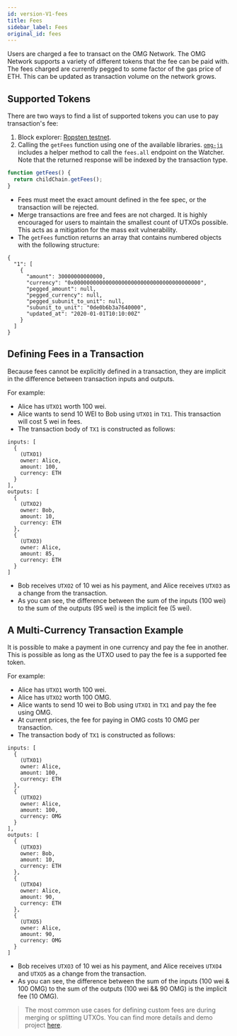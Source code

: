 ```yaml
---
id: version-V1-fees
title: Fees
sidebar_label: Fees
original_id: fees
---
```


Users are charged a fee to transact on the OMG Network. The OMG Network supports a variety of different tokens that the fee can be paid with. The fees charged are currently pegged to some factor of the gas price of ETH. This can be updated as transaction volume on the network grows.
 
## Supported Tokens

There are two ways to find a list of supported tokens you can use to pay transaction's fee:
1. Block explorer: [Ropsten testnet](https://blockexplorer.ropsten.v1.omg.network/fees).
2. Calling the `getFees` function using one of the available libraries. [`omg-js`](https://github.com/omgnetwork/omg-js) includes a helper method to call the `fees.all` endpoint on the Watcher. Note that the returned response will be indexed by the transaction type.
 
<!--DOCUSAURUS_CODE_TABS-->
<!-- JavaScript -->
```js
function getFees() {
  return childChain.getFees();
}
```
<!--END_DOCUSAURUS_CODE_TABS-->

- Fees must meet the exact amount defined in the fee spec, or the transaction will be rejected.
- Merge transactions are free and fees are not charged. It is highly encouraged for users to maintain the smallest count of UTXOs possible. This acts as a mitigation for the mass exit vulnerability.
- The `getFees` function returns an array that contains numbered objects with the following structure:

```
{
  "1": [
    {
      "amount": 30000000000000,
      "currency": "0x0000000000000000000000000000000000000000",
      "pegged_amount": null,
      "pegged_currency": null,
      "pegged_subunit_to_unit": null,
      "subunit_to_unit": "0de0b6b3a7640000",
      "updated_at": "2020-01-01T10:10:00Z"
    }
  ]
}
```
 
## Defining Fees in a Transaction
 
Because fees cannot be explicitly defined in a transaction, they are implicit in the difference between transaction inputs and outputs. 
 
For example:
- Alice has `UTXO1` worth 100 wei.
- Alice wants to send 10 WEI to Bob using `UTXO1` in `TX1`. This transaction will cost 5 wei in fees.
- The transaction body of `TX1` is constructed as follows:

```
inputs: [
  {
    (UTXO1)
    owner: Alice,
    amount: 100,
    currency: ETH
  }
],
outputs: [
  { 
    (UTXO2)
    owner: Bob,
    amount: 10,
    currency: ETH
  },
  {
    (UTXO3)
    owner: Alice,
    amount: 85,
    currency: ETH
  }
]
```

- Bob receives `UTXO2` of 10 wei as his payment, and Alice receives `UTXO3` as a change from the transaction.
- As you can see, the difference between the sum of the inputs (100 wei) to the sum of the outputs (95 wei) is the implicit fee (5 wei). 
 
## A Multi-Currency Transaction Example
 
It is possible to make a payment in one currency and pay the fee in another. This is possible as long as the UTXO used to pay the fee is a supported fee token.
 
For example:
- Alice has `UTXO1` worth 100 wei.
- Alice has `UTXO2` worth 100 OMG.
- Alice wants to send 10 wei to Bob using `UTXO1` in `TX1` and pay the fee using OMG.
- At current prices, the fee for paying in OMG costs 10 OMG per transaction.
- The transaction body of `TX1` is constructed as follows:

```
inputs: [
  {
    (UTXO1)
    owner: Alice,
    amount: 100,
    currency: ETH
  },
  {
    (UTXO2)
    owner: Alice,
    amount: 100,
    currency: OMG
  }
],
outputs: [
  { 
    (UTXO3)
    owner: Bob,
    amount: 10,
    currency: ETH
  },
  {
    (UTXO4)
    owner: Alice,
    amount: 90,
    currency: ETH
  },
  {
    (UTXO5)
    owner: Alice,
    amount: 90,
    currency: OMG
  }
]
``` 

- Bob receives `UTXO3` of 10 wei as his payment, and Alice receives `UTXO4` and `UTXO5` as a change from the transaction.
- As you can see, the difference between the sum of the inputs (100 wei & 100 OMG) to the sum of the outputs (100 wei && 90 OMG) is the implicit fee (10 OMG).

> The most common use cases for defining custom fees are during merging or splitting UTXOs. You can find more details and demo project [here](managing-utxos).
